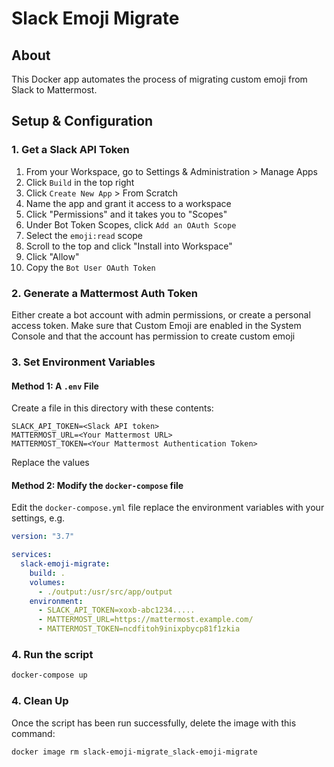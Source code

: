 # Slack Emoji Migrate

## About

This Docker app automates the process of migrating custom emoji from Slack to Mattermost.

## Setup & Configuration

### 1. Get a Slack API Token

1. From your Workspace, go to Settings & Administration > Manage Apps
2. Click `Build` in the top right
3. Click `Create New App` > From Scratch
4. Name the app and grant it access to a workspace
5. Click "Permissions" and it takes you to "Scopes"
6. Under Bot Token Scopes, click `Add an OAuth Scope`
7. Select the `emoji:read` scope
8. Scroll to the top and click "Install into Workspace"
9. Click "Allow"
10. Copy the `Bot User OAuth Token`

### 2. Generate a Mattermost Auth Token

Either create a bot account with admin permissions, or create a personal access token. Make sure that Custom Emoji are enabled in the System Console and that the account has permission to create custom emoji

### 3. Set Environment Variables

#### Method 1: A `.env` File

Create a file in this directory with these contents:

```
SLACK_API_TOKEN=<Slack API token>
MATTERMOST_URL=<Your Mattermost URL>
MATTERMOST_TOKEN=<Your Mattermost Authentication Token>
```

Replace the values

#### Method 2: Modify the `docker-compose` file 

Edit the `docker-compose.yml` file replace the environment variables with your settings, e.g.

```yaml
version: "3.7"

services:
  slack-emoji-migrate:
    build: .
    volumes:
      - ./output:/usr/src/app/output
    environment:
      - SLACK_API_TOKEN=xoxb-abc1234.....
      - MATTERMOST_URL=https://mattermost.example.com/
      - MATTERMOST_TOKEN=ncdfitoh9inixpbycp81f1zkia
```

### 4. Run the script

```bash
docker-compose up
```

### 4. Clean Up

Once the script has been run successfully, delete the image with this command:

```bash
docker image rm slack-emoji-migrate_slack-emoji-migrate
```